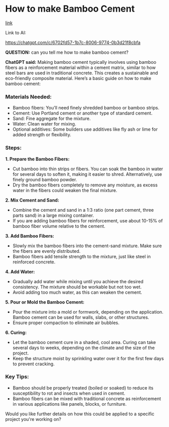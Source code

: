 # How to make Bamboo Cement

[link](https://chatgpt.com/c/6702fd57-1b7c-8006-9774-0b3d21f8cbfa)

Link to AI:

<https://chatgpt.com/c/6702fd57-1b7c-8006-9774-0b3d21f8cbfa>

**QUESTION:** can you tell me how to make bamboo cement?

**ChatGPT said:** Making bamboo cement typically involves using bamboo fibers as a reinforcement material within a cement matrix, similar to how steel bars are used in traditional concrete. This creates a sustainable and eco-friendly composite material. Here’s a basic guide on how to make bamboo cement:

### Materials Needed:
- Bamboo fibers: You’ll need finely shredded bamboo or bamboo strips.
- Cement: Use Portland cement or another type of standard cement.
- Sand: Fine aggregate for the mixture.
- Water: Clean water for mixing.
- Optional additives: Some builders use additives like fly ash or lime for added strength or flexibility.

### Steps:

**1. Prepare the Bamboo Fibers:**

- Cut bamboo into thin strips or fibers. You can soak the bamboo in water for several days to soften it, making it easier to shred. Alternatively, use finely ground bamboo powder.
- Dry the bamboo fibers completely to remove any moisture, as excess water in the fibers could weaken the final mixture.

**2. Mix Cement and Sand:**

- Combine the cement and sand in a 1:3 ratio (one part cement, three parts sand) in a large mixing container.
- If you are adding bamboo fibers for reinforcement, use about 10-15% of bamboo fiber volume relative to the cement.

**3. Add Bamboo Fibers:**

- Slowly mix the bamboo fibers into the cement-sand mixture. Make sure the fibers are evenly distributed.
- Bamboo fibers add tensile strength to the mixture, just like steel in reinforced concrete.

**4. Add Water:**

- Gradually add water while mixing until you achieve the desired consistency. The mixture should be workable but not too wet.
- Avoid adding too much water, as this can weaken the cement.

**5. Pour or Mold the Bamboo Cement:**

- Pour the mixture into a mold or formwork, depending on the application. Bamboo cement can be used for walls, slabs, or other structures.
- Ensure proper compaction to eliminate air bubbles.

**6. Curing:**

- Let the bamboo cement cure in a shaded, cool area. Curing can take several days to weeks, depending on the climate and the size of the project.
- Keep the structure moist by sprinkling water over it for the first few days to prevent cracking.

### Key Tips:

- Bamboo should be properly treated (boiled or soaked) to reduce its susceptibility to rot and insects when used in cement.
- Bamboo fibers can be mixed with traditional concrete as reinforcement in various applications like panels, blocks, or furniture.

Would you like further details on how this could be applied to a specific project you're working on?







